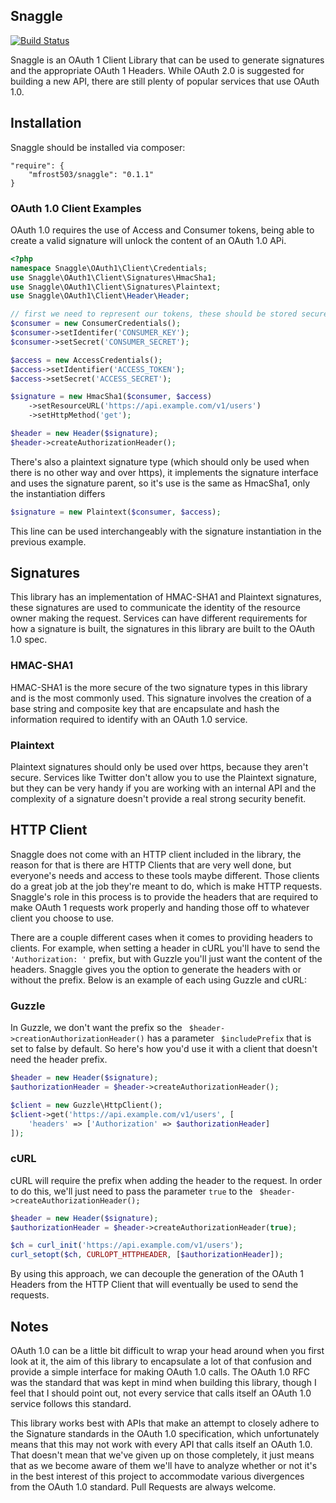 ## Snaggle

[![Build Status](https://travis-ci.org/mfrost503/Snaggle.svg?branch=master)](https://travis-ci.org/mfrost503/Snaggle)

Snaggle is an OAuth 1 Client Library that can be used to generate signatures and
the appropriate OAuth 1 Headers. While OAuth 2.0 is suggested for building a new API, there are still plenty of popular services that use OAuth 1.0. 
## Installation

Snaggle should be installed via composer:
```
"require": {
    "mfrost503/snaggle": "0.1.1"
}
```

### OAuth 1.0 Client Examples
OAuth 1.0 requires the use of Access and Consumer tokens, being able to create a valid signature will unlock the content of an OAuth 1.0 APi.

```php
<?php
namespace Snaggle\OAuth1\Client\Credentials;
use Snaggle\OAuth1\Client\Signatures\HmacSha1;
use Snaggle\OAuth1\Client\Signatures\Plaintext;
use Snaggle\OAuth1\Client\Header\Header;

// first we need to represent our tokens, these should be stored securely
$consumer = new ConsumerCredentials();
$consumer->setIdentifer('CONSUMER_KEY');
$consumer->setSecret('CONSUMER_SECRET');

$access = new AccessCredentials();
$access->setIdentifier('ACCESS_TOKEN');
$access->setSecret('ACCESS_SECRET');

$signature = new HmacSha1($consumer, $access)
    ->setResourceURL('https://api.example.com/v1/users')
    ->setHttpMethod('get');

$header = new Header($signature);
$header->createAuthorizationHeader();
```

There's also a plaintext signature type (which should only be used when there is no other way and over https), it implements the signature interface and uses the signature parent, so it's use is the same as HmacSha1, only the instantiation differs
```php
$signature = new Plaintext($consumer, $access);
```
This line can be used interchangeably with the signature instantiation in the previous example.

## Signatures

This library has an implementation of HMAC-SHA1 and Plaintext signatures, these
signatures are used to communicate the identity of the resource owner making the
request. Services can have different requirements for how a signature is built,
the signatures in this library are built to the OAuth 1.0 spec.

### HMAC-SHA1

HMAC-SHA1 is the more secure of the two signature types in this library and is
the most commonly used. This signature involves the creation of a base string
and composite key that are encapsulate and hash the information required to
identify with an OAuth 1.0 service.

### Plaintext

Plaintext signatures should only be used over https, because they aren't secure.
Services like Twitter don't allow you to use the Plaintext signature, but they
can be very handy if you are working with an internal API and the complexity of
a signature doesn't provide a real strong security benefit.



## HTTP Client

Snaggle does not come with an HTTP client included in the library, the reason
for that is there are HTTP Clients that are very well done, but everyone's needs
and access to these tools maybe different. Those clients do a great job at the
job they're meant to do, which is make HTTP requests. Snaggle's role in this
process is to provide the headers that are required to make OAuth 1 requests
work properly and handing those off to whatever client you choose to use.

There are a couple different cases when it comes to providing headers to
clients. For example, when setting a header in cURL you'll have to send the
```'Authorization: '``` prefix, but with Guzzle you'll just want the content of
the headers. Snaggle gives you the option to generate the headers with or
without the prefix. Below is an example of each using Guzzle and cURL:

### Guzzle

In Guzzle, we don't want the prefix so the
``` $header->creationAuthorizationHeader()``` has a parameter ```
$includePrefix``` that is set to false by default. So here's how you'd use it
with a client that doesn't need the header prefix.
 
```php
$header = new Header($signature);
$authorizationHeader = $header->createAuthorizationHeader();

$client = new Guzzle\HttpClient();
$client->get('https://api.example.com/v1/users', [
	'headers' => ['Authorization' => $authorizationHeader]
]);
```

### cURL

cURL will require the prefix when adding the header to the request. In order to
do this, we'll just need to pass the parameter ```true``` to the ```
$header->createAuthorizationHeader();```

```php
$header = new Header($signature);
$authorizationHeader = $header->createAuthorizationHeader(true);

$ch = curl_init('https://api.example.com/v1/users');
curl_setopt($ch, CURLOPT_HTTPHEADER, [$authorizationHeader]);
```

By using this approach, we can decouple the generation of the OAuth 1 Headers
from the HTTP Client that will eventually be used to send the requests.

## Notes

OAuth 1.0 can be a little bit difficult to wrap your head around when you first
look at it, the aim of this library to encapsulate a lot of that confusion and
provide a simple interface for making OAuth 1.0 calls. The OAuth 1.0 RFC was the
standard that was kept in mind when building this library, though I feel that I
should point out, not every service that calls itself an OAuth 1.0 service
follows this standard.

This library works best with APIs that make an attempt to closely adhere to the
Signature standards in the OAuth 1.0 specification, which unfortunately means
that this may not work with every API that calls itself an OAuth 1.0. That
doesn't mean that we've given up on those completely, it just means that as we
become aware of them we'll have to analyze whether or not it's in the best
interest of this project to accommodate various divergences from the OAuth 1.0
standard. Pull Requests are always welcome.
